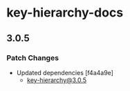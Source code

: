 # key-hierarchy-docs

## 3.0.5

### Patch Changes

- Updated dependencies [f4a4a9e]
  - key-hierarchy@3.0.5
